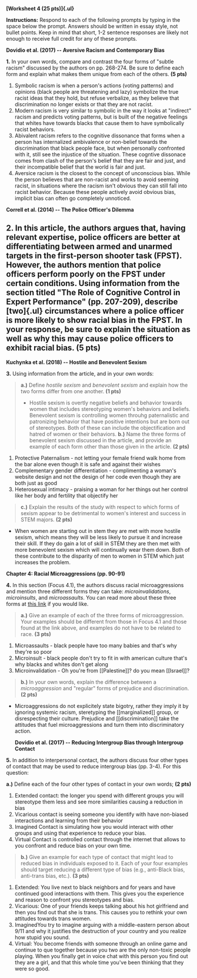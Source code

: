 **[Worksheet 4 (25 pts)]{.ul}**

**Instructions:** Respond to each of the following prompts by typing in the space below the prompt. Answers should be written in essay style, not bullet points. Keep in mind that short, 1-2 sentence responses are likely not enough to receive full credit for any of these prompts.

**Dovidio et al. (2017) -- Aversive Racism and Contemporary Bias**

**1.** In your own words, compare and contrast the four forms of "subtle racism" discussed by the authors on pp. 268-274. Be sure to define each form and explain what makes them unique from each of the others. **(5 pts)**
1. Symbolic racism is when a person's actions (voting patterns) and opinions (black people are threatening and lazy) symbolize the true racist ideas that they hold, but refuse verbalize, as they believe that discrimination no longer exists or that they are not racist.
2. Modern racism is very similar to symbolic in the way it looks at "indirect" racism and predicts voting patterns, but is built of the negative feelings that whites have towards blacks that cause them to have symbolically racist behaviors. 
3. Abivalent racism refers to the cognitive dissonance that forms when a person has internalized ambivalence or non-belief towards the discrimination that black people face, but when personally confronted with it, still see the injustice of the situation. These cogntive dissonace comes from clash of the person's belief that they are fair and just, and their incompatible belief that the world is fair and just.
4. Aversice racism is the closest to the concept of unconscious bias. While the person believes that are non-racist and works to avoid seeming racist, in situations where the racism isn't obvious they can still fall into racist behavior. Because these people actively avoid obvious bias, implicit bias can often go completely unnoticed.

**Correll et al. (2014) -- The Police Officer's Dilemma**

**2.** In this article, the authors argues that, having relevant expertise, police officers are better at differentiating between armed and unarmed targets in the first-person shooter task (FPST). However, the authors mention that police officers perform poorly on the FPST under certain conditions. Using information from the section titled "The Role of Cognitive Control in Expert Performance" (pp. 207-209), describe [two]{.ul} circumstances where a police officer is more likely to show racial bias in the FPST. In your response, be sure to explain the situation as well as why this may cause police officers to exhibit racial bias. **(5 pts)**
- 

**Kuchynka et al. (2018) -- Hostile and Benevolent Sexism**

**3.** Using information from the article, and in your own words:

> **a.)** Define *hostile sexism* and *benevolent sexism* and explain how the two forms differ from one another. **(1 pts)**
> - Hostile sexism is overtly negative beliefs and behavior towards women that includes stereotyping women's behaviors and beliefs. Benevolent sexism is controlling women throuhg paternalistic and patronizing behavior that have positive intentions but are born out of stereotypes. Both of these can include the objectification and hatred of women or their behaviors.
> **b.)** Name the three forms of benevolent sexism discussed in the article, and provide an example of each form other than those given in the article. **(2 pts)**
1. Protective Paternalism - not letting your female friend walk home from the bar alone even though it is safe and against their wishes
2. Complementary gender differentiation - complimenting a woman's website design and not the design of her code even though they are both just as good
3. Heterosexual intimacy - praising a woman for her things out her control like her body and fertility that objectify her
> **c.)** Explain the results of the study with respect to which forms of sexism appear to be detrimental to women's interest and success in STEM majors. **(2 pts)**
- When women are starting out in stem they are met with more hostile sexism, which means they will be less likely to pursue it and increase their skill. If they do gain a lot of skill in STEM they are then met with more benevolent sexism which will continually wear them down. Both of these contribute to the disparity of men to women in STEM which just increases the problem. 

**Chapter 4: Racial Microaggressions (pp. 90-91)**

**4.** In this section (Focus 4.1), the authors discuss racial microaggressions and mention three different forms they can take: *microinvalidations*, *microinsults*, and *microassaults*. You can read more about these three forms at [this link](http://auburn.edu/equitytaskforce/pdf/Racial_MicroaggressionsshortVersion.pdf) if you would like.

> **a.)** Give an example of each of the three forms of microaggression. Your examples should be different from those in Focus 4.1 and those found at the link above, and examples do not have to be related to race. **(3 pts)**
1.  Microassaults - black people have too many babies and that's why they're so poor
2. Microinsult - black people don't try to fit in with american culture that's why blacks and whites don't get along
3. Microinvalidation - Oh you're from [[Palestine]]? do you mean [[Israel]]?
> **b.)** In your own words, explain the difference between a *microaggression* and "regular" forms of prejudice and discrimination. **(2 pts)**
- Microaggressions do not explicitely state bigotry, rather they imply it by ignoring systemic racism, steretyping the [[marginalized]] group, or disrespecting their culture. Prejudice and [[discrimination]] take the attitudes that fuel microaggressions and turn them into discriminatory action.

	**Dovidio et al. (2017) -- Reducing Intergroup Bias through Intergroup Contact**

**5.** In addition to interpersonal contact, the authors discuss four other types of contact that may be used to reduce intergroup bias (pp. 3-4). For this question:

**a.)** Define each of the four other types of contact in your own words; **(2 pts)**
1. Extended contact: the longer you spend with different groups you will stereotype them less and see more similarities causing a reduction in bias
2. Vicarious contact is seeing someone you identify with have non-biased interactions and learning from their behavior
3. Imagined Contact is simulating how you would interact with other groups and using that experience to reduce your bias.
4. Virtual Contact is controlled contact through the internet that allows to you confront and reduce bias on your own time.
> **b.)** Give an example for each type of contact that might lead to reduced bias in individuals exposed to it. Each of your four examples should target reducing a different type of bias (e.g., anti-Black bias, anti-trans bias, etc.). **(3 pts)**
1. Extended: You live next to black neighbors and for years and have continued good interactions with them. This gives you the experience and reason to confront you stereotypes and bias.
2. Vicarious: One of your friends keeps talking about his hot girlfriend and then you find out that she is trans. This causes you to rethink your own attitudes towards trans women.
3. ImaginedYou try to imagine arguing with a middle-eastern person about 9/11 and why it justifies the destruction of your country and you realize how stupid you sound.
4. Virtual: You become friends with someone through an online game and continue to que together because you two are the only non-toxic people playing. When you finally get in voice chat with this person you find out they are a girl, and that this whole time you've been thinking that they were so good. 
